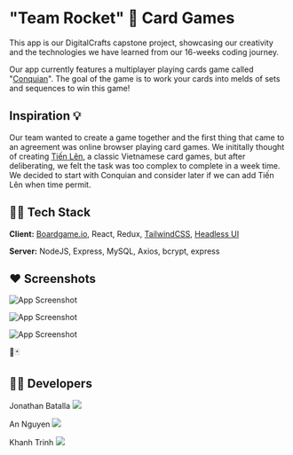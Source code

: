
# "Team Rocket" 🚀 Card Games

This app is our DigitalCrafts capstone project, showcasing our creativity and the technologies we have learned from our 16-weeks coding journey.

Our app currently features a multiplayer playing cards game called "[Conquian](https://en.wikipedia.org/wiki/Conquian)". The goal of the game is to work your cards into melds of sets and sequences to win this game! 

## Inspiration 💡

Our team wanted to create a game together and the first thing that came to an agreement was online browser playing card games.
We inititally thought of creating [Tiến Lên](https://en.wikipedia.org/wiki/Ti%E1%BA%BFn_l%C3%AAn), a classic Vietnamese card games,
but after deliberating, we felt the task was too complex to complete in a week time. We decided to start with Conquian and consider later 
if we can add Tiến Lên when time permit. 

## 👨‍💻 Tech Stack

**Client:** [Boardgame.io](https://boardgame.io/), React, Redux, [TailwindCSS](https://tailwindcss.com/), [Headless UI](https://headlessui.com/)

**Server:** NodeJS, Express, MySQL, Axios, bcrypt, express 


## ❤️ Screenshots 

![App Screenshot](https://via.placeholder.com/468x300?text=App+Screenshot+Here)

![App Screenshot](https://via.placeholder.com/468x300?text=App+Screenshot+Here)

![App Screenshot](https://via.placeholder.com/468x300?text=App+Screenshot+Here)
 
🎴🃏 
## 🐱‍💻 Developers
Jonathan Batalla
 ![](https://iili.io/HJUSS6l.th.jpg) 

An Nguyen
![](https://iili.io/HJUS8G4.th.jpg)

Khanh Trinh
![](https://iili.io/HJUSraS.th.jpg)


